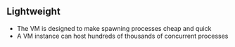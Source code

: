 ## Lightweight

* The VM is designed to make spawning processes cheap and quick
* A VM instance can host hundreds of thousands of concurrent processes
